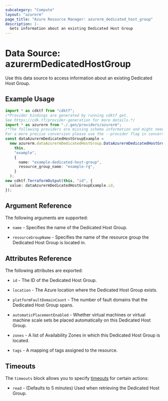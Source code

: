 ```yaml
---
subcategory: "Compute"
layout: "azurerm"
page_title: "Azure Resource Manager: azurerm_dedicated_host_group"
description: |-
  Gets information about an existing Dedicated Host Group
---
```


# Data Source: azurermDedicatedHostGroup

Use this data source to access information about an existing Dedicated Host Group.

## Example Usage

```typescript
import * as cdktf from "cdktf";
/*Provider bindings are generated by running cdktf get.
See https://cdk.tf/provider-generation for more details.*/
import * as azurerm from "./.gen/providers/azurerm";
/*The following providers are missing schema information and might need manual adjustments to synthesize correctly: azurerm.
For a more precise conversion please use the --provider flag in convert.*/
const dataAzurermDedicatedHostGroupExample =
  new azurerm.dataAzurermDedicatedHostGroup.DataAzurermDedicatedHostGroup(
    this,
    "example",
    {
      name: "example-dedicated-host-group",
      resource_group_name: "example-rg",
    }
  );
new cdktf.TerraformOutput(this, "id", {
  value: dataAzurermDedicatedHostGroupExample.id,
});

```

## Argument Reference

The following arguments are supported:

*   `name` - Specifies the name of the Dedicated Host Group.

*   `resourceGroupName` - Specifies the name of the resource group the Dedicated Host Group is located in.

## Attributes Reference

The following attributes are exported:

*   `id` - The ID of the Dedicated Host Group.

*   `location` - The Azure location where the Dedicated Host Group exists.

*   `platformFaultDomainCount` - The number of fault domains that the Dedicated Host Group spans.

*   `automaticPlacementEnabled` - Whether virtual machines or virtual machine scale sets be placed automatically on this Dedicated Host Group.

*   `zones` - A list of Availability Zones in which this Dedicated Host Group is located.

*   `tags` - A mapping of tags assigned to the resource.

## Timeouts

The `timeouts` block allows you to specify [timeouts](https://www.terraform.io/language/resources/syntax#operation-timeouts) for certain actions:

* `read` - (Defaults to 5 minutes) Used when retrieving the Dedicated Host Group.
